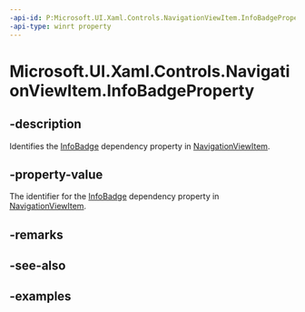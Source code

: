 ```yaml
---
-api-id: P:Microsoft.UI.Xaml.Controls.NavigationViewItem.InfoBadgeProperty
-api-type: winrt property
---
```


# Microsoft.UI.Xaml.Controls.NavigationViewItem.InfoBadgeProperty

<!--
public static Windows.UI.Xaml.DependencyProperty InfoBadgeProperty { get; }
-->


## -description

Identifies the [InfoBadge](infobadge.md) dependency property in [NavigationViewItem](navigationviewitem_infobadge.md).

## -property-value

The identifier for the [InfoBadge](infobadge.md) dependency property in [NavigationViewItem](navigationviewitem_infobadge.md).

## -remarks

## -see-also

## -examples


